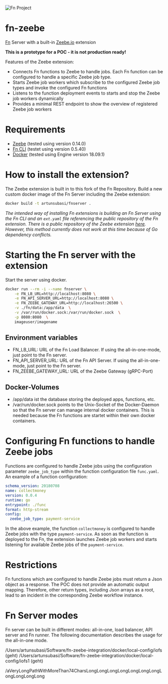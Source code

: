 ![Fn Project](http://fnproject.io/images/fn-300x125.png)

# fn-zeebe
[Fn](https://fnproject.io/) Server with a built-in [Zeebe.io](http://zeebe.io/) extension

**This is a prototype for a POC - it is not production ready!**

Features of the Zeebe extension:
* Connects Fn functions to Zeebe to handle jobs. Each Fn function can be configured to handle a specific Zeebe job type.
* Starts Zeebe job workers which subscribe to the configured Zeebe job types and invoke the configured Fn functions
* Listens to the function deployment events to starts and stop the Zeebe job workers dynamically
* Provides a minimal REST endpoint to show the overview of registered Zeebe job workers

# Requirements
* [Zeebe](https://zeebe.io/) (tested using version 0.14.0)
* [Fn CLI](https://github.com/fnproject/cli) (testet using version 0.5.40)
* [Docker](https://www.docker.com/) (tested using Engine version 18.09.1)

# How to install the extension?
The Zeebe extension is built in to this fork of the Fn Repository. Build a new custom docker image of the Fn Server including the Zeebe extension:

```sh
docker build -t artunsubasi/fnserver .
```

_The intended way of installing Fn extensions is building an Fn Server using the Fn CLI and an `ext.yaml` file referencing the public repository of the Fn extension. There is a public repository of the Zeebe extension [here](https://github.com/ArtunSubasi/ext-zeebe). However, this method currently does not work at this time because of Go dependency conflicts._

# Starting the Fn server with the extension

Start the server using docker.

```sh
docker run --rm -i --name fnserver \
    -e FN_LB_URL=http://localhost:8080 \
    -e FN_API_SERVER_URL=http://localhost:8080 \
    -e FN_ZEEBE_GATEWAY_URL=http://localhost:26500 \
    -v ./fn/data:/app/data  \
    -v /var/run/docker.sock:/var/run/docker.sock  \
    -p 8080:8080  \
    imageuser/imagename
```

## Environment variables
* FN_LB_URL: URL of the Fn Load Balancer. If using the all-in-one-mode, just point to the Fn server.
* FN_API_SERVER_URL: URL of the Fn API Server. If using the all-in-one-mode, just point to the Fn server.
* FN_ZEEBE_GATEWAY_URL: URL of the Zeebe Gateway (gRPC-Port)


## Docker-Volumes
* /app/data ist the database storing the deployed apps, functions, etc.
* /var/run/docker.sock points to the Unix-Socket of the Docker-Daemon so that the Fn server can manage internal docker containers. This is needed because the Fn functions are startet within their own docker containers.

# Configuring Fn functions to handle Zeebe jobs
Functions are configured to handle Zeebe jobs using the configuration parameter `zeebe_job_type` within the function configuration file `func.yaml`. An example of a function configuration:

```yaml
schema_version: 20180708
name: collectmoney
version: 0.0.4
runtime: go
entrypoint: ./func
format: http-stream
config:
  zeebe_job_type: payment-service
```
In the above example, the function `collectmoney` is configured to handle Zeebe jobs with the type `payment-service`. As soon as the function is deployed to the Fn, the extension launches Zeebe job workers and starts listening for available Zeebe jobs of the `payment-service`.

# Restrictions
Fn functions which are configured to handle Zeebe jobs must return a Json object as a response. The POC does not provide an automatic output mapping. Therefore, other return types, including Json arrays as a root, lead to an incident in the corresponding Zeebe workflow instance.

# Fn Server modes
Fn server can be built in different modes: all-in-one, load balancer, API server and Fn runner. The following documentation describes the usage for the all-in-one mode.

/Users/artunsubasi/Software/fn-zeebe-integration/docker/local-config/iofs (geht)
/Users/artunsubasi/Software/fn-zeebe-integration/docker/local-config/iofs1 (geht)

/aVeryLongPathWithMoreThan74CharsLongLongLongLongLongLongLongLongLongLongLong